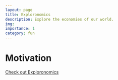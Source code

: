 ```yaml
---
layout: page
title: Exploronomics
description: Explore the economies of our world.
img: 
importance: 1
category: fun
---
```


<!-- <div class="row mt-3">
    <div class="col-sm mt-3 mt-md-0">
        {% include figure.html path="assets/img/projects/delta_day/delta_day_window_example.png" class="img-fluid rounded z-depth-1" %}
    </div>
</div>
<div class="caption">;
    Screenshot of the Exploronomics main window.
</div> -->

# Motivation

[Check out Exploronomics](/exploronomics-app/index.html)
